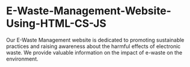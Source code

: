 # E-Waste-Management-Website-Using-HTML-CS-JS
Our E-Waste Management website is dedicated to promoting sustainable practices and raising awareness about the harmful effects of electronic waste. We provide valuable information on the impact of e-waste on the environment. 
